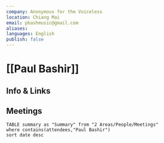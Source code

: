 ```yaml
---
company: Anonymous for the Voiceless
location: Chiang Mai
email: pbashmusic@gmail.com
aliases: 
languages: English
publish: false 
---
```

# [[Paul Bashir]]


## Info & Links



## Meetings

```dataview
TABLE summary as "Summary" from "2 Areas/People/Meetings"
where contains(attendees,"Paul Bashir")
sort date desc
```
